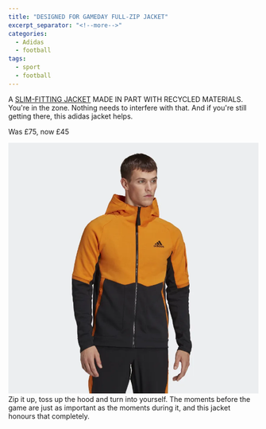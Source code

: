 ```yaml
---
title: "DESIGNED FOR GAMEDAY FULL-ZIP JACKET"
excerpt_separator: "<!--more-->"
categories:
  - Adidas
  - football
tags:
  - sport
  - football
---
```


A [SLIM-FITTING JACKET](https://www.adidas.co.uk/designed-for-gameday-full-zip-jacket/HE5034.html?af_channel=Shopping_Search&af_reengagement_window=30d&c=GS-UK-Categories-Branded-High%20Stock-ROI&cm_mmc=AdieSEM_PLA_Google-_-GS-UK-Categories-Branded-High%20Stock-ROI-_-Branded%20High%20Stock%20-%20male-_-PRODUCT_GROUP&cm_mmca1=UK&cm_mmca2=&ds_agid=58700007367469670&gclid=Cj0KCQjwk5ibBhDqARIsACzmgLR4brhUOEZLeGlG4qVYxE5RqK3rTHdpMm0dZOUl2DmF_fUIJQqluncaApZAEALw_wcB&gclsrc=aw.ds&is_retargeting=true&pid=googleadwords_temp) MADE IN PART WITH RECYCLED MATERIALS.
You&#39;re in the zone. Nothing needs to interfere with that. And if you&#39;re still getting there, this adidas
jacket helps.

Was £75, now £45
<!--more-->
<img src="/assets/images/adidas.webp" alt="GAMEDAY FULL-ZIP JACKET" class="align-left">
Zip it up, toss up the hood and turn into yourself. The moments before the game are
just as important as the moments during it, and this jacket honours that completely.
